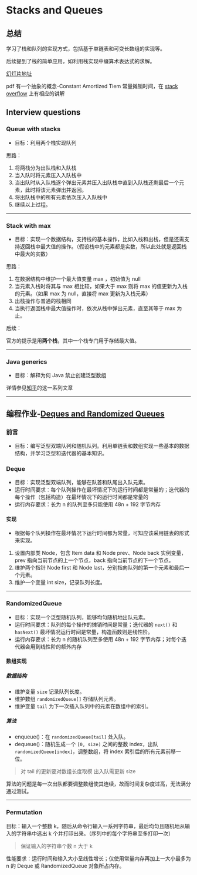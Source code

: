 # Stacks and Queues

## 总结

学习了栈和队列的实现方式，包括基于单链表和可变长数组的实现等。

后续提到了栈的简单应用，如利用栈实现中缀算术表达式的求解。

[幻灯片地址](https://www.coursera.org/learn/algorithms-part1/supplement/UAJbP/lecture-slides)

pdf 有一个抽象的概念-Constant Amortized Tiem 常量摊销时间，在 [stack overflow](https://stackoverflow.com/questions/200384/what-is-constant-amortized-time) 上有相应的讲解

## Interview questions

### Queue with stacks

- 目标：利用两个栈实现队列

思路：

1. 将两栈分为出队栈和入队栈
2. 当入队时将元素压入入队栈中
3. 当出队时从入队栈逐个弹出元素并压入出队栈中直到入队栈还剩最后一个元素，此时将该元素弹出并返回。
4. 将出队栈中的所有元素依次压入入队栈中
5. 继续以上过程。

---

### Stack with max

- 目标：实现一个数据结构，支持栈的基本操作，比如入栈和出栈，但是还需支持返回栈中最大值的操作。（假设栈中的元素都是实数，所以此处就是返回栈中最大的实数）

思路：

1. 在数据结构中维护一个最大值变量 max ，初始值为 null
2. 当元素入栈时将其与 max 相比较，如果大于 max 则将 max 的值更新为入栈的元素。（如果 max 为 null，直接将 max 更新为入栈元素）
3. 出栈操作与普通的栈相同
4. 当执行返回栈中最大值操作时，依次从栈中弹出元素，直至其等于 max 为止。

后续：

官方的提示是用**两个栈**，其中一个栈专门用于存储最大值。

---

### Java generics

- 目标：解释为何 Java 禁止创建泛型数组

详情参见[知乎](https://www.zhihu.com/question/20928981)的这一系列文章

---

## 编程作业-[Deques and Randomized Queues](https://coursera.cs.princeton.edu/algs4/assignments/queues/specification.php)

### 前言

- 目标：编写泛型双端队列和随机队列。利用单链表和数组实现一些基本的数据结构，并学习泛型和迭代器的基本知识。

### Deque

- 目标：实现泛型双端队列，能够在队首和队尾出入队元素。
- 运行时间要求：每个队列操作在最坏情况下的运行时间都是常量的；迭代器的每个操作（包括构造）在最坏情况下的运行时间都是常量的
- 运行内存要求：长为 n 的队列至多只能使用 48n + 192 字节内存

#### 实现

- 根据每个队列操作在最坏情况下运行时间都为常量，可知应该采用链表的形式来实现。

1. 设置内部类 Node，包含 Item data 和 Node prev、Node back 实例变量，prev 指向当前节点的上一个节点，back 指向当前节点的下一个节点。
2. 维护两个指针 Node first 和 Node last，分别指向队列的第一个元素和最后一个元素。
3. 维护一个变量 int size，记录队列长度。

---

### RandomizedQueue

- 目标：实现一个泛型随机队列，能够均匀随机地出队元素。
- 运行时间要求：队列的每个操作的摊销时间是常量；迭代器的 `next()` 和 `hasNext()` 最坏情况运行时间是常量，构造函数则是线性阶。
- 运行内存要求：长为 n 的随机队列至多使用 48n + 192 字节内存；对每个迭代器会用到线性阶的额外内存

#### 数组实现

##### 数据结构

- 维护变量 `size` 记录队列长度。
- 维护数组 `randomizedQueue[]` 存储队列元素。
- 维护变量 `tail` 为下一次插入队列中的元素在数组中的索引。

##### 算法

- enqueue()：在 `randomizedQueue[tail]` 处入队。
- dequeue()：随机生成一个 `[0, size)` 之间的整数 index，出队 `randomizedQueue[index]`，调整数组，将 index 索引后的所有元素前移一位。

> 对 tail 的更新要对数组长度取模
> 出入队需更新 size

算法的问题是每一次出队都要调整数组使其连续，故而时间复杂度过高，无法满分通过测试。

---

### Permutation

目标：输入一个整数 k，随后从命令行输入一系列字符串，最后均匀且随机地从输入的字符串中选出 k 个并打印出来。（序列中的每个字符串至多打印一次）

> 保证输入的字符串个数 n 大于 k

性能要求：运行时间和输入大小呈线性增长；仅使用常量内存再加上一大小最多为 n 的 Deque 或 RandomizedQueue 对象所占内存。
